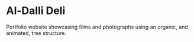 # Al-Dalli Deli
Portfolio website showcasing films and photographs using an organic, and animated, tree structure.
